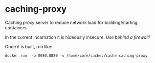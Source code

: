 caching-proxy
=============

Caching proxy server to reduce network load for building/starting containers.

In the current incarnation it is hideously insecure.  *Use behind a firewall!*

Once it is built, run like:

    docker run  -p 8080:8080 -v /home/core/cache:/cache caching-proxy

